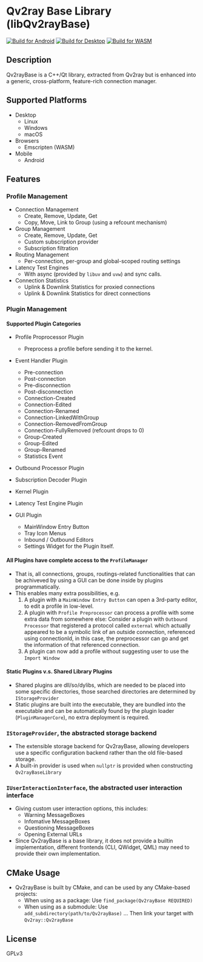 # Qv2ray Base Library (libQv2rayBase)

[![Build for Android](https://github.com/moodyhunter/Qv2rayBase/actions/workflows/build-android.yml/badge.svg)](https://github.com/moodyhunter/Qv2rayBase/actions/workflows/build-android.yml) [![Build for Desktop](https://github.com/moodyhunter/Qv2rayBase/actions/workflows/build-desktop.yml/badge.svg)](https://github.com/moodyhunter/Qv2rayBase/actions/workflows/build-desktop.yml) [![Build for WASM](https://github.com/moodyhunter/Qv2rayBase/actions/workflows/build-wasm.yml/badge.svg)](https://github.com/moodyhunter/Qv2rayBase/actions/workflows/build-wasm.yml)

## Description

Qv2rayBase is a C++/Qt library, extracted from Qv2ray but is enhanced into a generic, cross-platform, feature-rich connection manager.

## Supported Platforms

- Desktop
  - Linux
  - Windows
  - macOS
- Browsers
  - Emscripten (WASM)
- Mobile
  - Android

## Features

### Profile Management
- Connection Management
    - Create, Remove, Update, Get
    - Copy, Move, Link to Group (using a refcount mechanism)
- Group Management
    - Create, Remove, Update, Get
    - Custom subscription provider
    - Subscription filtration
- Routing Management
    - Per-connection, per-group and global-scoped routing settings
- Latency Test Engines
    - With async (provided by `libuv` and `uvw`) and sync calls.
- Connection Statistics
    - Uplink & Downlink Statistics for proxied connections
    - Uplink & Downlink Statistics for direct connections

### Plugin Management

#### Supported Plugin Categories

- Profile Proprocessor Plugin
    - Preprocess a profile before sending it to the kernel.
- Event Handler Plugin
    - Pre-connection
    - Post-connection
    - Pre-disconnection
    - Post-disconnection
    - Connection-Created
    - Connection-Edited
    - Connection-Renamed
    - Connection-LinkedWithGroup
    - Connection-RemovedFromGroup
    - Connection-FullyRemoved (refcount drops to 0)
    - Group-Created
    - Group-Edited
    - Group-Renamed
    - Statistics Event

- Outbound Processor Plugin
- Subscription Decoder Plugin
- Kernel Plugin
- Latency Test Engine Plugin
- GUI Plugin
    - MainWindow Entry Button
    - Tray Icon Menus
    - Inbound / Outbound Editors
    - Settings Widget for the Plugin Itself.

#### All Plugins have complete access to the `ProfileManager`

- That is, all connections, groups, routings-related functionalities that can be achiveved by using a GUI can be done inside by plugins programmatically.
- This enables many extra possibilities, e.g.
    1. A plugin with a `MainWindow Entry Button` can open a 3rd-party editor, to edit a profile in low-level.
    2. A plugin with `Profile Preprocessor` can process a profile with some extra data from somewhere else:
       Consider a plugin with `Outbound Processor` that registered a protocol called `external` which actually appeared to be a symbolic link of an outside connection, referenced using connectionId, in this case, the preprocessor can go and get the information of that referenced connection.
    3. A plugin can now add a profile without suggesting user to use the `Import Window`

#### Static Plugins v.s. Shared Library Plugins

- Shared plugins are dll/so/dylibs, which are needed to be placed into some specific directories, those searched directories are determined by `IStorageProvider`
- Static plugins are built into the executable, they are bundled into the executable and can be automatically found by the plugin loader (`PluginManagerCore`), no extra deployment is required.

### `IStorageProvider`, the abstracted storage backend

- The extensible storage backend for Qv2rayBase, allowing developers use a specific configuration backend rather than the old file-based storage.
- A built-in provider is used when `nullptr` is provided when constructing `Qv2rayBaseLibrary`

### `IUserInteractionInterface`, the abstracted user interaction interface

- Giving custom user interaction options, this includes:
    - Warning MessageBoxes
    - Infomative MessageBoxes
    - Questioning MessageBoxes
    - Opening External URLs
- Since Qv2rayBase is a base library, it does not provide a builtin implementation, different frontends (CLI, QWidget, QML) may need to provide their own implementation.

## CMake Usage
- Qv2rayBase is built by CMake, and can be used by any CMake-based projects:
    - When using as a package:
        Use `find_package(Qv2rayBase REQUIRED)`
    - When using as a submodule:
        Use `add_subdirectory(path/to/Qv2rayBase)`
    ... Then link your target with `Qv2ray::Qv2rayBase`

## License

GPLv3
